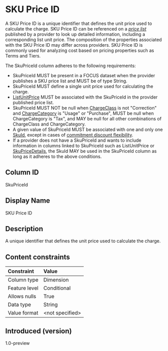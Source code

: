 # SKU Price ID

A SKU Price ID is a unique identifier that defines the unit price used to calculate the charge. SKU Price ID can be referenced on a [*price list*](#glossary:price-list) published by a provider to look up detailed information, including a corresponding list unit price. The composition of the properties associated with the SKU Price ID may differ across providers. SKU Price ID is commonly used for analyzing cost based on pricing properties such as Terms and Tiers.

The SkuPriceId column adheres to the following requirements:

* SkuPriceId MUST be present in a FOCUS dataset when the provider publishes a SKU price list and MUST be of type String.
* SkuPriceId MUST define a single unit price used for calculating the charge.
* [ListUnitPrice](#listunitprice) MUST be associated with the SkuPriceId in the provider published price list.
* SkuPriceId MUST NOT be null when [ChargeClass](#chargeclass) is not "Correction" and [ChargeCategory](#chargecategory) is "Usage" or "Purchase", MUST be null when ChargeCategory is "Tax", and MAY be null for all other combinations of ChargeClass and ChargeCategory.
* A given value of SkuPriceId MUST be associated with one and only one [SkuId](#skuid), except in cases of [commitment discount flexibility](#glossary:commitment-discount-flexibility).
* If a provider does not have a SkuPriceId and wants to include information in columns linked to SkuPriceId such as ListUnitPrice or [SkuPriceDetails](#skupricedetails), the SkuId MAY be used in the SkuPriceId column as long as it adheres to the above conditions.

## Column ID

SkuPriceId

## Display Name

SKU Price ID

## Description

A unique identifier that defines the unit price used to calculate the charge.

## Content constraints

| Constraint       | Value          |
| :--------------- | :------------- |
| Column type      | Dimension      |
| Feature level    | Conditional    |
| Allows nulls     | True           |
| Data type        | String         |
| Value format     | \<not specified> |

## Introduced (version)

1.0-preview
